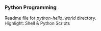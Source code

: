### Python Programming
Readme file for *python-hello_world* directory.  
Highlight: Shell & Python Scripts

